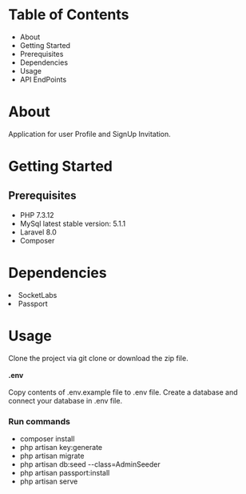 <h1>Table of Contents</h1>
<ul>
<li>About</li>
<li>Getting Started</li>
<li>Prerequisites</li>
<li>Dependencies</li>
<li>Usage</li>
<li>API EndPoints</li>
</ul>

<h1>About</h1>
<p>Application for user Profile and SignUp Invitation.</p>

<h1>Getting Started</h1>
<h2>Prerequisites</h2>
<ul>
<li>PHP 7.3.12</li>
<li>MySql latest stable version: 5.1.1</li>
<li>Laravel 8.0</li>
<li>Composer</li>
</ul>
<h1>Dependencies</h1>
<li>SocketLabs</li>
<li>Passport</li>

<h1>Usage</h1>
Clone the project via git clone or download the zip file.<br><br> 
<strong>.env</strong><br><br>
Copy contents of .env.example file to .env file. Create a database and connect your database in .env file.
<h3>Run commands</h3> 
<ul>
<li>composer install</li> 
<li>php artisan key:generate</li> 
<li>php artisan migrate</li> 
<li>php artisan db:seed --class=AdminSeeder</li>
<li>php artisan passport:install</li> 
<li>php artisan serve</li>
</ul>
